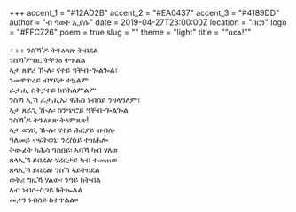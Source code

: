 +++
accent_1 = "#12AD2B"
accent_2 = "#EA0437"
accent_3 = "#4189DD"
author = "ብ ዓወት ኢያሱ"
date = 2019-04-27T23:00:00Z
location = "በርን"
logo = "#FFC726"
poem = true
slug = ""
theme = "light"
title = "“በደል!”"

+++
ንስኻ’ዶ ትጉዕጸጽ ትብደል  
ንስኻ’ምበር ትቐንዕ ተጥልል  
ኣታ ጸዋሪ ዂሉ፡ ናተይ ዓቐብ-ጐልጐል፣  
ንመዋጥረይ ብሃይታ ተኳልም  
ፈታሒ ስቅያተይ ከየሕለምልም  
ንስኻ ኢኻ ፈታሒኡ፡ ዋሕስ ነብሰይ ንዘላዓለም፣  
ኣታ ጸራጊ ዂሉ፡ ስንጭሮይ ዓቐብ-ጐልጐል  
ንስኻ’ዶ ትጉዕጸጽ ትዕምጸጽ!  
ኣታ ወሃቢ ዂሉ፡ ናተይ ሕርያይ ዝብሎ  
ዓለመይ ተፍትወኒ፡ ንረስነይ ተዝሕሎ  
ትውፊት ካሕሳ ዓስበይ፡ ኣባኻ ካብ ሃለወ  
ጸላኢኻ ይበደል፡ ሃረርታይ ካብ ተመጠወ  
ጸላኢኻ ይበደል፡ ንስኻ ኣይትበደል  
ወትሪ ግዜኻ ሃልው፡ ንዓይ ክትብል  
ኣብ ነብሰ-ስጋይ ክትኰልል  
መታን ነብሰይ ከተጥልል።